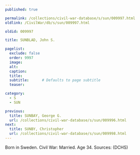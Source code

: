 ```yaml
---
published: true

permalink: /collections/civil-war-database/s/sun/009997.html
oldlink: /CivilWar/db/s/sun/009997.html

oldid: 009997

title: SUNBLAD, John S.

pagelist:
  exclude: false
  order: 9997
  image: 
  alt:
  caption:
  title:
  subtitle:      # Defaults to page subtitle
  teaser:

category: 
  - S 
  - SUN

previous:
  title: SUNBAY, George G.
  url: /collections/civil-war-database/s/sun/009996.html  
next:
  title: SUNBY, Christopher
  url: /collections/civil-war-database/s/sun/009998.html   
---
```

Born in Sweden. Civil War: Married. Age 34. Sources: (DCHS)